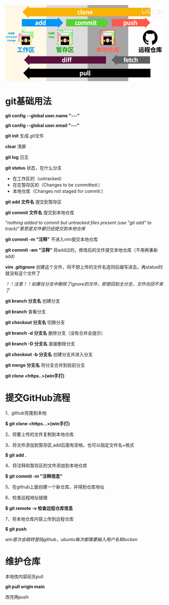 ![git工作流](image/git工作流.png)


# git基础用法

**git config --global user.name "---"**

**git config --global user.email "---"**

**git init** 		生成.git文件

**clear** 	清屏

**git log**		日志

**git status** 			状态，在什么分支

- 在工作区的（untracked） 
- 在在暂存区的（Changes to be committed:）
- 本地仓库（Changes not staged for commit:）



**git add 文件名** 			提交到暂存区

**git commit 文件名**  		提交到本地仓库

*”nothing added to commit but untracked files present (use "git add" to track)“意思是文件都已经提交到本地仓库*

**git commit -m "注释"** 		不进入vim提交本地仓库

**git commit -am "注释"** 		将add过的，修改后的文件提交本地仓库（不用再重新add）

**vim .gitignore**	创建这个文件，将不想上传的文件名连同后缀写进去，再status时就没有这个文件了

*！！注意！！如果在分支中删除了ignore的文件，即使回到主分支，文件也回不来了*



**git branch 分支名**		创建分支

**git branch** 						查看分支

**git checkout 分支名** 		切换分支

**git branch -d 分支名**		删除分支（没有合并会提示）

**git branch -D 分支名**		直接删除分支

**git checkout -b 分支名**	创建分支并进入分支

**git merge 分支名**	将分支合并到目前分支



**git clone <https..>(win手打)**



# 提交GitHub流程

1、github克隆到本地

**$ git clone <https...>(win手打)**

2、将要上传的文件复制到本地仓库

3、将文件添加到暂存区,add后面有空格，也可以指定文件名+格式

**$ git add .**

4、将注释和暂存区的文件添加到本地仓库

**$ git commit -m "注释信息"**

5、在github上面创建一个新仓库，并得到仓库地址

6、检查远程地址链接

**$ git remote -v 检查远程仓库信息**

7、将本地仓库内容上传到远程仓库

**$ git push**

*win首次会跳转登陆github，ubuntu每次都需要输入用户名和tocken*

# 维护仓库

本地改内容前先pull

**git pull origin main**  

改完再push
